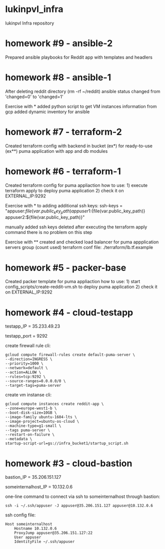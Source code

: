 # lukinpvl_infra
lukinpvl Infra repository

# homework #9 - ansible-2
Prepared ansible playbooks for Reddit app with templates and headlers

# homework #8 - ansible-1
After deleting reddit directory (rm -rf ~/reddit) ansible status changed from 'changed=0' to 'changed=1'

Exercise with *
added python script to get VM instances information from gcp
added dynamic inventory for ansible

# homework #7 - terraform-2
Created terraform config with backend in bucket (ex*) for ready-to-use (ex**) puma application with app and db modules

# homework #6 - terraform-1
Created terraform config for puma appliaction
how to use:
	1) execute terraform apply to deploy puma application
	2) check it on EXTERNAL_IP:9292

Exercise with *
to adding additional ssh keys:
    	ssh-keys = "appuser:${file(var.public_key_path)} appuser1:${file(var.public_key_path)} appuser2:${file(var.public_key_path)}"

manually added ssh keys deleted after executing the terraform apply command
there is no problem on this step

Exercise with **
created and checked load balancer for puma appplication servers group (count used)
	terraform conf file: ./terraform/lb.tf.example

# homework #5 - packer-base

Created packer template for puma appliaction
how to use:
	1) start config_scripts/create-reddit-vm.sh to deploy puma application
	2) check it on EXTERNAL_IP:9292

# homework #4 - cloud-testapp

testapp_IP = 35.233.49.23

testapp_port = 9292

create firewall rule cli:

    gcloud compute firewall-rules create default-puma-server \
    --direction=INGRESS \
    --priority=1000 \
    --network=default \
    --action=ALLOW \
    --rules=tcp:9292 \
    --source-ranges=0.0.0.0/0 \
    --target-tags=puma-server

create vm instanse cli:

    gcloud compute instances create reddit-app \
    --zone=europe-west1-b \
    --boot-disk-size=10GB \
    --image-family ubuntu-1604-lts \
    --image-project=ubuntu-os-cloud \
    --machine-type=g1-small \
    --tags puma-server \
    --restart-on-failure \
    --metadata \
    startup-script-url=gs://infra_bucket1/startup_script.sh

# homework #3 - cloud-bastion

bastion_IP = 35.206.151.127

someinternalhost_IP = 10.132.0.6

one-line command to connect via ssh to someinternalhost through bastion:

    ssh -i ~/.ssh/appuser -J appuser@35.206.151.127 appuser@10.132.0.6

ssh config file:

    Host someinternalhost
    	Hostname 10.132.0.6
    	ProxyJump appuser@35.206.151.127:22
    	User appuser
    	IdentityFile ~/.ssh/appuser
